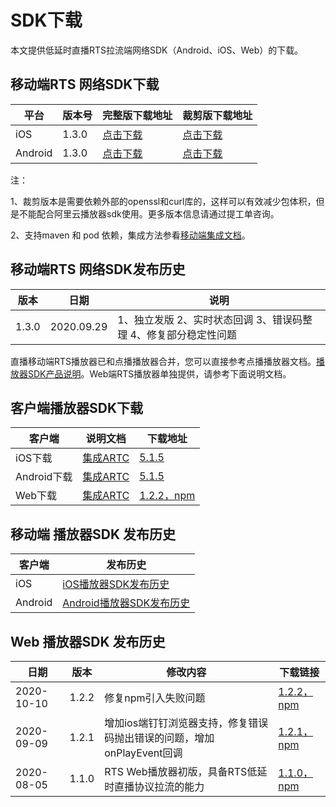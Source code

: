 SDK下载 
==========================



本文提供低延时直播RTS拉流端网络SDK（Android、iOS、Web）的下载。

移动端RTS 网络SDK下载 
-----------------------------------



|   平台    |  版本号  |                                                                 完整版下载地址                                                                 |                                                                       裁剪版下载地址                                                                       |
|---------|-------|-----------------------------------------------------------------------------------------------------------------------------------------|-----------------------------------------------------------------------------------------------------------------------------------------------------|
| iOS     | 1.3.0 | [点击下载](https://alivc-demo-cms.alicdn.com/versionProduct/sourceCode/rts/1.3.0/iOS_rts_sdk_version1.3.0_data9.29.zip)     | [点击下载](https://alivc-demo-cms.alicdn.com/versionProduct/sourceCode/rts/1.3.0/Android_rts_sdk_version1.3.0_extsslcurl_data10.14.zip) |
| Android | 1.3.0 | [点击下载](https://alivc-demo-cms.alicdn.com/versionProduct/sourceCode/rts/1.3.0/Android_rts_sdk_version1.3.0_data9.29.zip) | [点击下载](https://alivc-demo-cms.alicdn.com/versionProduct/sourceCode/rts/1.3.0/iOS_rts_sdk_version1.3.0_extsslcurl_data10.14.zip)     |



注：

1、裁剪版本是需要依赖外部的openssl和curl库的，这样可以有效减少包体积，但是不能配合阿里云播放器sdk使用。更多版本信息请通过提工单咨询。

2、支持maven 和 pod 依赖，集成方法参看[移动端集成文档](/cn.zh-CN/低延时直播/移动端集成文档.md)。

移动端RTS 网络SDK发布历史 
-------------------------------------



|  版本   |     日期     |                                         说明                                          |
|-------|------------|-------------------------------------------------------------------------------------|
| 1.3.0 | 2020.09.29 | 1、独立发版 2、实时状态回调 3、错误码整理 4、修复部分稳定性问题 |





直播移动端RTS播放器已和点播播放器合并，您可以直接参考点播播放器文档。[播放器SDK产品说明](https://help.aliyun.com/document_detail/125579.html)。Web端RTS播放器单独提供，请参考下面说明文档。

客户端播放器SDK下载 
--------------------------------



|    客户端    |                                     说明文档                                      |                                                                           下载地址                                                                            |
|-----------|-------------------------------------------------------------------------------|-----------------------------------------------------------------------------------------------------------------------------------------------------------|
| iOS下载     | [集成ARTC](https://help.aliyun.com/document_detail/134720.html) | [5.1.5](https://alivc-demo-cms.alicdn.com/versionProduct/sourceCode/playVideo/5.1.5/ApsaraVideo_videoPlay_v5.1.5_iOS_20200721.zip)        |
| Android下载 | [集成ARTC](https://help.aliyun.com/document_detail/134721.html) | [5.1.5](https://alivc-demo-cms.alicdn.com/versionProduct/sourceCode/playVideo/5.1.5/ApsaraVideo_videoPlay_v5.1.5_Android_20200722.zip)    |
| Web下载     | [集成ARTC](https://help.aliyun.com/document_detail/177370.html) | [1.2.2，](https://g.alicdn.com/AliRTC/H5RTSSdk/1.2.2/aliyun-rts-sdk.js)[npm](https://www.npmjs.com/package/aliyun-rts-sdk) |



移动端 播放器SDK 发布历史 
------------------------------------



|   客户端   |                                          发布历史                                           |
|---------|-----------------------------------------------------------------------------------------|
| iOS     | [iOS播放器SDK发布历史](https://help.aliyun.com/document_detail/94428.html)     |
| Android | [Android播放器SDK发布历史](https://help.aliyun.com/document_detail/94328.html) |



Web 播放器SDK 发布历史 
------------------------------------



|     日期     |  版本   |                    修改内容                    |                                                                           下载链接                                                                            |
|------------|-------|--------------------------------------------|-----------------------------------------------------------------------------------------------------------------------------------------------------------|
| 2020-10-10 | 1.2.2 | 修复npm引入失败问题                                | [1.2.2，](https://g.alicdn.com/AliRTC/H5RTSSdk/1.2.2/aliyun-rts-sdk.js)[npm](https://www.npmjs.com/package/aliyun-rts-sdk) |
| 2020-09-09 | 1.2.1 | 增加ios端钉钉浏览器支持，修复错误码抛出错误的问题，增加onPlayEvent回调 | [1.2.1，](https://g.alicdn.com/AliRTC/H5RTSSdk/1.2.1/aliyun-rts-sdk.js)[npm](https://www.npmjs.com/package/aliyun-rts-sdk) |
| 2020-08-05 | 1.1.0 | RTS Web播放器初版，具备RTS低延时直播协议拉流的能力             | [1.1.0，](https://g.alicdn.com/AliRTC/H5RTSSdk/1.1.0/aliyun-rts-sdk.js)[npm](https://www.npmjs.com/package/aliyun-rts-sdk) |


